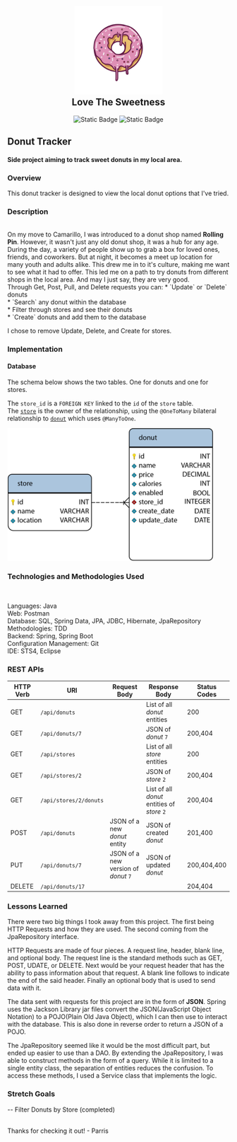 <h2 align="center">
    <a href="#" target="blank_">
        <img height="200" alt="Donut Logo" src=
        "https://github.com/Parrisu/EventTrackerProject/blob/main/images/donutimg.png"/>
    </a>
    <br>
    Love The Sweetness
</h2>

<div align="center">
    
![Static Badge](https://img.shields.io/badge/Donut-Java-green?)
![Static Badge](https://img.shields.io/badge/Parris-Creator-orange?link=https%3A%2F%2Fgithub.com%2FParrisu)

</div>


## Donut Tracker

#### Side project aiming to track sweet donuts in my local area.

### Overview
This donut tracker is designed to view the local donut options that I've tried.

### Description
<br>
On my move to Camarillo, I was introduced to a donut shop named <strong>Rolling Pin</strong>. However, it wasn't just any old donut shop, it was a hub for any age. During the day, a variety of people show up to grab a box for loved ones, friends, and coworkers. But at night, it becomes a meet up location for many youth and adults alike. This drew me in to it's culture, making me want to see what it had to offer. This led me on a path to try donuts from different shops in the local area. And may I just say, they are very good.
<br>
Through Get, Post, Pull, and Delete requests you can:
* `Update` or `Delete` donuts <br>
* `Search` any donut within the database <br>
* Filter through stores and see their donuts  <br>
* `Create` donuts and add them to the database <br>

I chose to remove Update, Delete, and Create for stores.

### Implementation


#### Database
The schema below shows the two tables. One for donuts and one for stores.

The `store_id` is a `FOREIGN KEY` linked to the `id` of the `store` table.<br>
The <a href="https://github.com/Parrisu/EventTrackerProject/blob/main/JPADonut/src/main/java/com/skilldistillery/donut/entities/Store.java">`store`</a>  is the owner of the relationship, using the 
`@OneToMany`
bilateral relationship to <a href="https://github.com/Parrisu/EventTrackerProject/blob/main/JPADonut/src/main/java/com/skilldistillery/donut/entities/Store.java">`donut`</a> which uses `@ManyToOne`.

 <img height="300" alt="Donut Logo" src=
        "https://github.com/Parrisu/EventTrackerProject/blob/main/images/donutSchema.png"/>


### Technologies and Methodologies Used
<br>

Languages: Java <br>
Web: Postman<br>
Database: SQL, Spring Data, JPA, JDBC, Hibernate, JpaRepository <br>
Methodologies: TDD <br>
Backend: Spring, Spring Boot <br>
Configuration Management: Git <br>
IDE: STS4, Eclipse <br>

### REST APIs
| HTTP Verb | URI               | Request Body | Response Body | Status Codes |
|-----------|-------------------|--------------|---------------|---------|
| GET       | `/api/donuts`     |              | List of all _donut_ entities | 200 |
| GET       | `/api/donuts/7`   |              | JSON of _donut_ `7` | 200,404 |
| GET       | `/api/stores`     |              | List of all _store_ entities | 200|
| GET       | `/api/stores/2`   |              | JSON of _store_ `2` | 200,404 |
| GET       | `/api/stores/2/donuts`   |       | List of all _donut_ entities of _store_ `2` | 200,404 |
| POST      | `/api/donuts`     | JSON of a new _donut_ entity  | JSON of created _donut_ | 201,400 |
| PUT       | `/api/donuts/7`   | JSON of a new version of _donut_ `7` | JSON of updated _donut_ | 200,404,400 |
| DELETE    | `/api/donuts/17`  |              |               | 204,404|



### Lessons Learned
<p>
    There were two big things I took away from this project. The first being HTTP Requests and how they are used. The second coming from the JpaRepository interface.
</p>
<p>
    HTTP Requests are made of four pieces. A request line, header, blank line, and optional body. The request line is the standard methods such as GET, POST, UDATE, or DELETE. Next would be your request header that has the ability to pass information about that request. A blank line follows to indicate the end of the said header. Finally an optional body that is used to send data with it. 
</p>
 <p>
 The data sent with requests for this project are in the form of <strong>JSON</strong>. Spring uses the Jackson Library jar files convert the JSON(JavaScript Object Notation) to a POJO(Plain Old Java Object), which I can then use to interact with the database. This is also done in reverse order to return a JSON of a POJO.</p>
 <p>
    The JpaRepository seemed like it would be the most difficult part, but ended up easier to use than a DAO. By extending the JpaRepository, I was able to construct methods in the form of a query. While it is limited to a single entity class, the separation of entities reduces the confusion. To access these methods, I used a Service class that implements the logic. 
 </p>


### Stretch Goals
-- Filter Donuts by Store (completed)

<br>
Thanks for checking it out!
  - Parris

